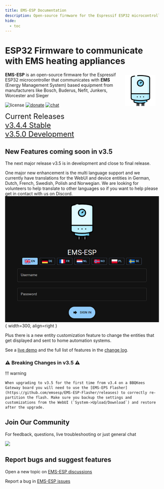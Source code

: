 ```yaml
---
title: EMS-ESP Documentation
description: Open-source firmware for the Espressif ESP32 microcontroller that communicates with EMS (Energy Management System) based equipment from manufacturers like Bosch, Buderus, Nefit, Junkers, Worcester and Sieger.
hide:
  - toc
---
```


# ESP32 Firmware to communicate with EMS heating appliances

<img style="margin: 10px 10px; float:right; width:20%" src="_media/logo/boiler.svg" alt="EMS-ESP Logo"></img>
**EMS-ESP** is an open-source firmware for the Espressif ESP32 microcontroller that communicates with **EMS** (Energy Management System) based equipment from manufacturers like Bosch, Buderus, Nefit, Junkers, Worcester and Sieger

![license](https://img.shields.io/github/license/emsesp/EMS-ESP.svg)
[![donate](https://img.shields.io/badge/donate-PayPal-blue.svg)](https://www.paypal.com/paypalme/prderbyshire/2)
[![chat](https://img.shields.io/discord/816637840644505620.svg?style=flat-square&color=blueviolet)](https://discord.gg/3J3GgnzpyT)

<span style="font-size: 1.5rem">Current Releases<BR><a href="https://github.com/emsesp/EMS-ESP32/releases/tag/v3.4.4">v3.4.4 Stable</a>
<BR><a href="https://github.com/emsesp/EMS-ESP32/releases/tag/latest">v3.5.0 Development</a></span>

## New Features coming soon in v3.5

The next major release v3.5 is in development and close to final release.

One major new enhancement is the multi language support and we currently have translations for the WebUI and device entities in German, Dutch, French, Swedish, Polish and Norwegian. We are looking for volunteers to help translate to other languages so if you want to help please get in contact with us on Discord.
![login page](_media/screenshot/web_login.png){ width=300, align=right }

Plus there is a new entity customization feature to change the entities that get displayed and sent to home automation systems.

See a [live demo](https://ems-esp.derbyshire.nl/) and the full list of features in the [change log](Version-Release-History#350-current-development-version).

### :warning: Breaking Changes in v3.5 :warning:

!!! warning

    When upgrading to v3.5 for the first time from v3.4 on a BBQKees Gateway board you will need to use the [EMS-EPS Flasher](https://github.com/emsesp/EMS-ESP-Flasher/releases) to correctly re-partition the flash. Make sure you backup the settings and customizations from the WebUI (`System->Upload/Download`) and restore after the upgrade.

## Join Our Community

For feedback, questions, live troubleshooting or just general chat

<a href="https://discord.gg/Ks2Kzd4"><img src="https://discordapp.com/api/guilds/816637840644505620/widget.png?style=banner2"></a>

## Report bugs and suggest features

Open a new topic on [EMS-ESP discussions](https://github.com/emsesp/EMS-ESP32/discussions)

Report a bug in [EMS-ESP issues](https://github.com/emsesp/EMS-ESP32/issues)
